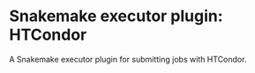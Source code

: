# Snakemake executor plugin: HTCondor

A Snakemake executor plugin for submitting jobs with HTCondor.
